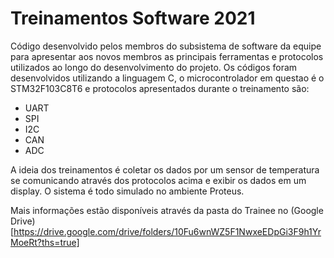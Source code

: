 # Treinamentos Software 2021
Código desenvolvido pelos membros do subsistema de software da equipe para apresentar aos novos membros as principais ferramentas e protocolos utilizados ao longo do desenvolvimento do projeto.
 Os códigos foram desenvolvidos utilizando a linguagem C, o microcontrolador em questao é o STM32F103C8T6 e protocolos apresentados durante o treinamento são:
  - UART
  - SPI
  - I2C
  - CAN
  - ADC

A ideia dos treinamentos é coletar os dados por um sensor de temperatura se comunicando através dos protocolos acima e exibir os dados em um display. O sistema é todo simulado no ambiente Proteus.

Mais informações estão disponíveis através da pasta do Trainee no (Google Drive)[https://drive.google.com/drive/folders/10Fu6wnWZ5F1NwxeEDpGi3F9h1YrMoeRt?ths=true]

